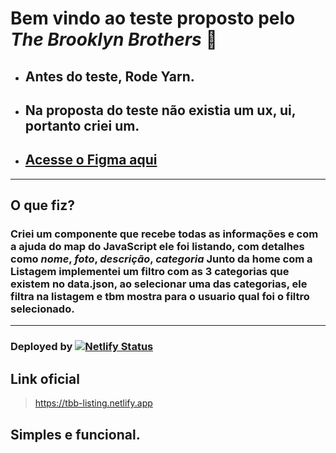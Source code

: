 # Bem vindo ao teste proposto pelo *The Brooklyn Brothers* 🚀

- ## Antes do teste, Rode Yarn.
- ## Na proposta do teste não existia um ux, ui, portanto criei um.
- ## [Acesse o Figma aqui ](https://www.figma.com/file/II3f6YZhuGXYDQi8VTfUfw/Portfolio?node-id=1119%3A2)

---
## O que fiz?
### Criei um componente que recebe todas as informações e com a ajuda do **map** do JavaScript ele foi listando, com detalhes como *nome*, *foto*, *descrição*, *categoria* Junto da home com a Listagem implementei um filtro com as 3 categorias que existem no data.json, ao selecionar uma das categorias, ele filtra na listagem e tbm mostra para o usuario qual foi o filtro selecionado.

---

### Deployed by [![Netlify Status](https://api.netlify.com/api/v1/badges/b145ab5e-a8b1-4f88-9a5c-36bee382caef/deploy-status)](https://app.netlify.com/sites/tbb-listing/deploys)

## Link oficial 
> https://tbb-listing.netlify.app
## Simples e funcional.
